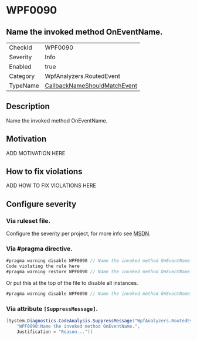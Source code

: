 # WPF0090
## Name the invoked method OnEventName.

<!-- start generated table -->
<table>
<tr>
  <td>CheckId</td>
  <td>WPF0090</td>
</tr>
<tr>
  <td>Severity</td>
  <td>Info</td>
</tr>
<tr>
  <td>Enabled</td>
  <td>true</td>
</tr>
<tr>
  <td>Category</td>
  <td>WpfAnalyzers.RoutedEvent</td>
</tr>
<tr>
  <td>TypeName</td>
  <td><a href="https://github.com/DotNetAnalyzers/WpfAnalyzers/blob/master/WpfAnalyzers.Analyzers/CallbackNameShouldMatchEvent.cs">CallbackNameShouldMatchEvent</a></td>
</tr>
</table>
<!-- end generated table -->

## Description

Name the invoked method OnEventName.

## Motivation

ADD MOTIVATION HERE

## How to fix violations

ADD HOW TO FIX VIOLATIONS HERE

<!-- start generated config severity -->
## Configure severity

### Via ruleset file.

Configure the severity per project, for more info see [MSDN](https://msdn.microsoft.com/en-us/library/dd264949.aspx).

### Via #pragma directive.
```C#
#pragma warning disable WPF0090 // Name the invoked method OnEventName.
Code violating the rule here
#pragma warning restore WPF0090 // Name the invoked method OnEventName.
```

Or put this at the top of the file to disable all instances.
```C#
#pragma warning disable WPF0090 // Name the invoked method OnEventName.
```

### Via attribute `[SuppressMessage]`.

```C#
[System.Diagnostics.CodeAnalysis.SuppressMessage("WpfAnalyzers.RoutedEvent", 
    "WPF0090:Name the invoked method OnEventName.", 
    Justification = "Reason...")]
```
<!-- end generated config severity -->